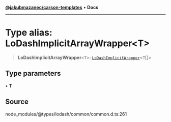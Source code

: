 [**@jakubmazanec/carson-templates**](../../../README.md) • **Docs**

---

# Type alias: LoDashImplicitArrayWrapper\<T\>

> **LoDashImplicitArrayWrapper**\<`T`\>:
> [`LoDashImplicitWrapper`](../interfaces/LoDashImplicitWrapper.md)\<`T`[]\>

## Type parameters

• **T**

## Source

node_modules/@types/lodash/common/common.d.ts:261
